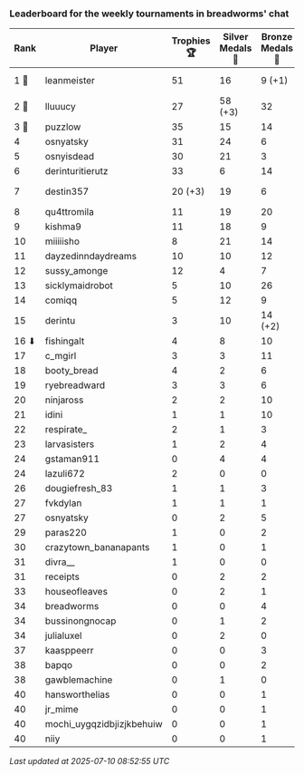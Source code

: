 ### Leaderboard for the weekly tournaments in breadworms' chat
| Rank | Player | Trophies 🏆 | Silver Medals 🥈 | Bronze Medals 🥉 | Points |
|------|--------|-------------|------------------|------------------|--------|
| 1 🥇 | leanmeister | 51 | 16 | 9 (+1) | 173.5 (+0.5) |
| 2 🥈 | lluuucy | 27 | 58 (+3) | 32 | 155.0 (+3.0) |
| 3 🥉 | puzzlow | 35 | 15 | 14 | 127.0 |
| 4 | osnyatsky | 31 | 24 | 6 | 120.0 |
| 5 | osnyisdead | 30 | 21 | 3 | 112.5 |
| 6 | derinturitierutz | 33 | 6 | 14 | 112.0 |
| 7 | destin357 | 20 (+3) | 19 | 6 | 82.0 (+9.0) |
| 8 | qu4ttromila | 11 | 19 | 20 | 62.0 |
| 9 | kishma9 | 11 | 18 | 9 | 55.5 |
| 10 | miiiiisho | 8 | 21 | 14 | 52.0 |
| 11 | dayzedinndaydreams | 10 | 10 | 12 | 46.0 |
| 12 | sussy_amonge | 12 | 4 | 7 | 43.5 |
| 13 | sicklymaidrobot | 5 | 10 | 26 | 38.0 |
| 14 | comiqq | 5 | 12 | 9 | 31.5 |
| 15 | derintu | 3 | 10 | 14 (+2) | 26.0 (+1.0) |
| 16 ⬇| fishingalt | 4 | 8 | 10 | 25.0 |
| 17 | c_mgirl | 3 | 3 | 11 | 17.5 |
| 18 | booty_bread | 4 | 2 | 6 | 17.0 |
| 19 | ryebreadward | 3 | 3 | 6 | 15.0 |
| 20 | ninjaross | 2 | 2 | 10 | 13.0 |
| 21 | idini | 1 | 1 | 10 | 9.0 |
| 22 | respirate_ | 2 | 1 | 3 | 8.5 |
| 23 | larvasisters | 1 | 2 | 4 | 7.0 |
| 24 | gstaman911 | 0 | 4 | 4 | 6.0 |
| 24 | lazuli672 | 2 | 0 | 0 | 6.0 |
| 26 | dougiefresh_83 | 1 | 1 | 3 | 5.5 |
| 27 | fvkdylan | 1 | 1 | 1 | 4.5 |
| 27 | osnyatsky | 0 | 2 | 5 | 4.5 |
| 29 | paras220 | 1 | 0 | 2 | 4.0 |
| 30 | crazytown_bananapants | 1 | 0 | 1 | 3.5 |
| 31 | divra__ | 1 | 0 | 0 | 3.0 |
| 31 | receipts | 0 | 2 | 2 | 3.0 |
| 33 | houseofleaves | 0 | 2 | 1 | 2.5 |
| 34 | breadworms | 0 | 0 | 4 | 2.0 |
| 34 | bussinongnocap | 0 | 1 | 2 | 2.0 |
| 34 | julialuxel | 0 | 2 | 0 | 2.0 |
| 37 | kaasppeerr | 0 | 0 | 3 | 1.5 |
| 38 | bapqo | 0 | 0 | 2 | 1.0 |
| 38 | gawblemachine | 0 | 1 | 0 | 1.0 |
| 40 | hansworthelias | 0 | 0 | 1 | 0.5 |
| 40 | jr_mime | 0 | 0 | 1 | 0.5 |
| 40 | mochi_uygqzidbjizjkbehuiw | 0 | 0 | 1 | 0.5 |
| 40 | niiy | 0 | 0 | 1 | 0.5 |

_Last updated at 2025-07-10 08:52:55 UTC_